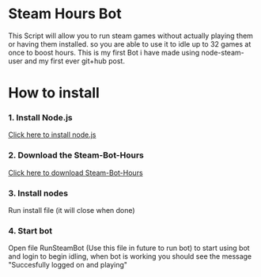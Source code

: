 # Steam Hours Bot
This Script will allow you to run steam games without actually playing them or having them installed. so you are able to use it to idle up to 32 games at once to boost hours. This is my first Bot i have made using node-steam-user and my first ever git+hub post.

# How to install
### 1. Install Node.js
[Click here to install node.js](https://nodejs.org/en/download/)
### 2. Download the Steam-Bot-Hours
[Click here to download Steam-Bot-Hours](https://github.com/goodjonte/Steam-Bot-Hours/archive/master.zip)
### 3. Install nodes
Run install file (it will close when done)
### 4. Start bot
Open file RunSteamBot (Use this file in future to run bot) to start using bot and login to begin idling, when bot is working you should see the message "Succesfully logged on and playing"
